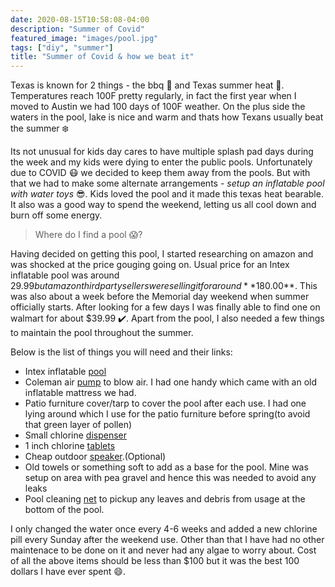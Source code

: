 ```yaml
---
date: 2020-08-15T10:58:08-04:00
description: "Summer of Covid"
featured_image: "images/pool.jpg"
tags: ["diy", "summer"]
title: "Summer of Covid & how we beat it"
---
```

Texas is known for 2 things - the bbq :poultry_leg: and Texas summer heat :grimacing:. Temperatures reach 100F pretty regularly, in fact the first year when I moved to Austin we had 100 days of 100F weather. On the plus side the waters in the pool, lake is nice and warm and thats how Texans usually beat the summer :snowflake: 

Its not unusual for kids day cares to have multiple splash pad days during the week and my kids were dying to enter the public pools. Unfortunately due to COVID :mask: we decided to keep them away from the pools. But with that we had to make some alternate arrangements - _setup an inflatable pool with water toys_ :sunglasses:. Kids loved the pool and it made this texas heat bearable. It also was a good way to spend the weekend, letting us all cool down and burn off some energy.

> Where do I find a pool :scream:?

Having decided on getting this pool, I started researching on amazon and was shocked at the price gouging going on. Usual price for an Intex inflatable pool was around $29.99 but amazon third party sellers were selling it for around **$180.00**. This was also about a week before the Memorial day weekend when summer officially starts. After looking for a few days I was finally able to find one on walmart for about $39.99 :heavy_check_mark:. Apart from the pool, I also needed a few things to maintain the pool throughout the summer.

Below is the list of things you will need and their links:
- Intex inflatable [pool](https://www.amazon.com/Intex-Swim-Center-Family-Inflatable/dp/B000L8EEPS/ref=asc_df_B000L8EEPS/?tag=hyprod-20&linkCode=df0&hvadid=198092123674&hvpos=&hvnetw=g&hvrand=14541472737275174983&hvpone=&hvptwo=&hvqmt=&hvdev=c&hvdvcmdl=&hvlocint=&hvlocphy=9028284&hvtargid=pla-357868091031&psc=1)
- Coleman air [pump](https://www.amazon.com/Coleman-QuickPump-4D-Electric-Pump/dp/B00LZ5NA1U/ref=sr_1_6?crid=2MFP6B9TAY8BT&dchild=1&keywords=coleman+air+mattress+pump&qid=1599075189&sprefix=coleman+air%2Caps%2C284&sr=8-6) to blow air. I had one handy which came with an old inflatable mattress we had.
- Patio furniture cover/tarp to cover the pool after each use. I had one lying around which I use for the patio furniture before spring(to avoid that green layer of pollen)
- Small chlorine [dispenser](https://www.amazon.com/ATIE-PoolSupplyTown-Floating-Chlorine-Dispenser/dp/B007NQTY5Q/ref=sr_1_5?crid=YRR9BF046M2S&dchild=1&keywords=1+inch+chlorine+floater+for+small+pool&qid=1599075536&sprefix=1+inch+chlrine+floater%2Caps%2C184&sr=8-5)
- 1 inch chlorine [tablets](https://www.amazon.com/Clorox-29005CLX-XtraBlue-Chlorinating-Tablets/dp/B084GQ8X97/ref=asc_df_B084GQ8X97/?tag=hyprod-20&linkCode=df0&hvadid=459693136064&hvpos=&hvnetw=g&hvrand=17934475402131674302&hvpone=&hvptwo=&hvqmt=&hvdev=c&hvdvcmdl=&hvlocint=&hvlocphy=9028284&hvtargid=pla-944096258761&psc=1)
- Cheap outdoor [speaker](https://www.amazon.com/generaci%C3%B3n-inal%C3%A1mbrica-ultraport%C3%A1til-Angle-OontZ/dp/B010OYASRG/ref=sr_1_15?dchild=1&keyword).(Optional)
- Old towels or something soft to add as a base for the pool. Mine was setup on area with pea gravel and hence this was needed to avoid any leaks
- Pool cleaning [net](https://www.amazon.com/Sunnyglade-Swimming-Supplies-Professional-Cleaning/dp/B07D8JJ5ZT/ref=sr_1_1_sspa?dchild=1&keywords=pool+cleaner+net&qid=1599076008&sr=8-1-spons&psc=1&spLa=ZW5jcnlwdGVkUXVhbGlmaWVyPUFPVlc5TlhOVkFFMVUmZW5jcnlwdGVkSWQ9QTA4NjQyNDEzU0ZIU05PN1IzRFc4JmVuY3J5cHRlZEFkSWQ9QTAxNTM2MjdHMk5DWEFKVTlQNlgmd2lkZ2V0TmFtZT1zcF9hdGYmYWN0aW9uPWNsaWNrUmVkaXJlY3QmZG9Ob3RMb2dDbGljaz10cnVl) to pickup any leaves and debris from usage at the bottom of the pool.

I only changed the water once every 4-6 weeks and added a new chlorine pill every Sunday after the weekend use. Other than that I have had no other maintenace to be done on it and never had any algae to worry about. Cost of all the above items should be less than $100 but it was the best 100 dollars I have ever spent :smile:.